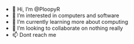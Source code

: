 - 👋 Hi, I’m @PloopyR
- 👀 I’m interested in computers and software
- 🌱 I’m currently learning more about computing
- 💞️ I’m looking to collaborate on nothing really
- 📫 Dont reach me

<!---
PloopyR/PloopyR is a ✨ special ✨ repository because its `README.md` (this file) appears on your GitHub profile.
You can click the Preview link to take a look at your changes.
--->

